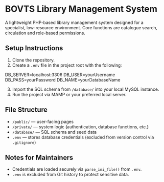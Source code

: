 # BOVTS Library Management System

A lightweight PHP-based library management system designed for a specialist, low-resource environment.
Core functions are catalogue search, circulation and role-based permissions.

## Setup Instructions

1. Clone the repository.
2. Create a `.env` file in the project root with the following:

DB_SERVER=localhost:3306 
DB_USER=yourUsername 
DB_PASS=yourPassword 
DB_NAME=yourDatabaseName

3. Import the SQL schema from `/database/` into your local MySQL instance.
4. Run the project via MAMP or your preferred local server.

## File Structure

- `/public/` — user-facing pages
- `/private/` — system logic (authentication, database functions, etc.)
- `/database/` — SQL schema and seed data
- `.env` — stores database credentials (excluded from version control via `.gitignore`)

## Notes for Maintainers

- Credentials are loaded securely via `parse_ini_file()` from `.env`.
- `.env` is excluded from Git history to protect sensitive data.


